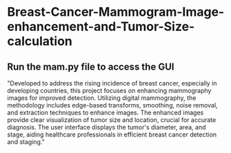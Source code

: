 # Breast-Cancer-Mammogram-Image-enhancement-and-Tumor-Size-calculation

## Run the mam.py file to access the GUI


"Developed to address the rising incidence of breast cancer, especially in developing countries, this project focuses on enhancing mammography images for improved detection. Utilizing digital mammography, the methodology includes edge-based transforms, smoothing, noise removal, and extraction techniques to enhance images. The enhanced images provide clear visualization of tumor size and location, crucial for accurate diagnosis. The user interface displays the tumor's diameter, area, and stage, aiding healthcare professionals in efficient breast cancer detection and staging."
